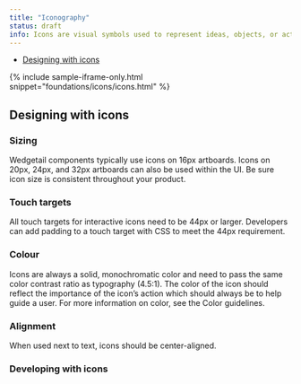 ```yaml
---
title: "Iconography"
status: draft
info: Icons are visual symbols used to represent ideas, objects, or actions. They communicate messages at a glance, afford interactivity, and draw attention to important information.
---
```


- [Designing with icons](#designing-with-icons)

{% include sample-iframe-only.html snippet="foundations/icons/icons.html" %}

## Designing with icons <a name="designing-with-icons"></a>

### Sizing

Wedgetail components typically use icons on 16px artboards. Icons on 20px, 24px, and 32px artboards can also be used within the UI. Be sure icon size is consistent throughout your product.

### Touch targets

All touch targets for interactive icons need to be 44px or larger. Developers can add padding to a touch target with CSS to meet the 44px requirement.

### Colour

Icons are always a solid, monochromatic color and need to pass the same color contrast ratio as typography (4.5:1). The color of the icon should reflect the importance of the icon’s action which should always be to help guide a user. For more information on color, see the Color guidelines.

### Alignment

When used next to text, icons should be center-aligned.

### Developing with icons